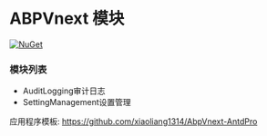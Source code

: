 # ABPVnext 模块

[![NuGet](https://img.shields.io/nuget/v/Tudou.Abp.Account.Application.svg?style=flat-square)](https://www.nuget.org/packages/Tudou.Abp.Account.Application)



### 模块列表

- AuditLogging审计日志 
- SettingManagement设置管理 

  

应用程序模板:
https://github.com/xiaoliang1314/AbpVnext-AntdPro
